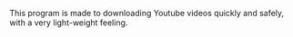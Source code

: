 This program is made to downloading Youtube videos quickly and safely, with a very light-weight feeling.
